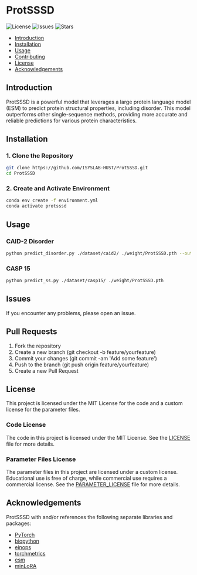 # ProtSSSD
![License](https://img.shields.io/github/license/ISYSLAB-HUST/ProtSSSD)
![Issues](https://img.shields.io/github/issues/ISYSLAB-HUST/ProtSSSD)
![Stars](https://img.shields.io/github/stars/ISYSLAB-HUST/ProtSSSD)

- [Introduction](#introduction)
- [Installation](#installation)
- [Usage](#usage)
- [Contributing](#contributing)
- [License](#license)
- [Acknowledgements](#acknowledgements)

## Introduction

ProtSSSD is a powerful model that leverages a large protein language model (ESM) to predict protein structural properties, including disorder. This model outperforms other single-sequence methods, providing more accurate and reliable predictions for various protein characteristics.

## Installation

### 1. Clone the Repository

```bash
git clone https://github.com/ISYSLAB-HUST/ProtSSSD.git
cd ProtSSSD
```
### 2. Create and Activate Environment
```bash
conda env create -f environment.yml
conda activate protsssd
```
## Usage
### CAID-2 Disorder
```bash
python predict_disorder.py ./dataset/caid2/ ./weight/ProtSSSD.pth --output result_disorder.json
```

### CASP 15
```bash
python predict_ss.py ./dataset/casp15/ ./weight/ProtSSSD.pth
```

## Issues
If you encounter any problems, please open an issue.

## Pull Requests
1. Fork the repository
2. Create a new branch (git checkout -b feature/yourfeature)
3. Commit your changes (git commit -am 'Add some feature')
4. Push to the branch (git push origin feature/yourfeature)
5. Create a new Pull Request
## License
This project is licensed under the MIT License for the code and a custom license for the parameter files.

### Code License

The code in this project is licensed under the MIT License. See the [LICENSE](./LICENSE) file for more details.

### Parameter Files License

The parameter files in this project are licensed under a custom license. Educational use is free of charge, while commercial use requires a commercial license. See the [PARAMETER_LICENSE](./PARAMETER_LICENSE) file for more details.

## Acknowledgements
ProtSSSD with and/or references the following separate libraries and packages:
- [PyTorch](https://github.com/pytorch/pytorch)
- [biopython](https://github.com/biopython/biopython)
- [einops](https://github.com/arogozhnikov/einops)
- [torchmetrics](https://github.com/Lightning-AI/torchmetrics)
- [esm](https://github.com/facebookresearch/esm)
- [minLoRA](https://github.com/cccntu/minLoRA)